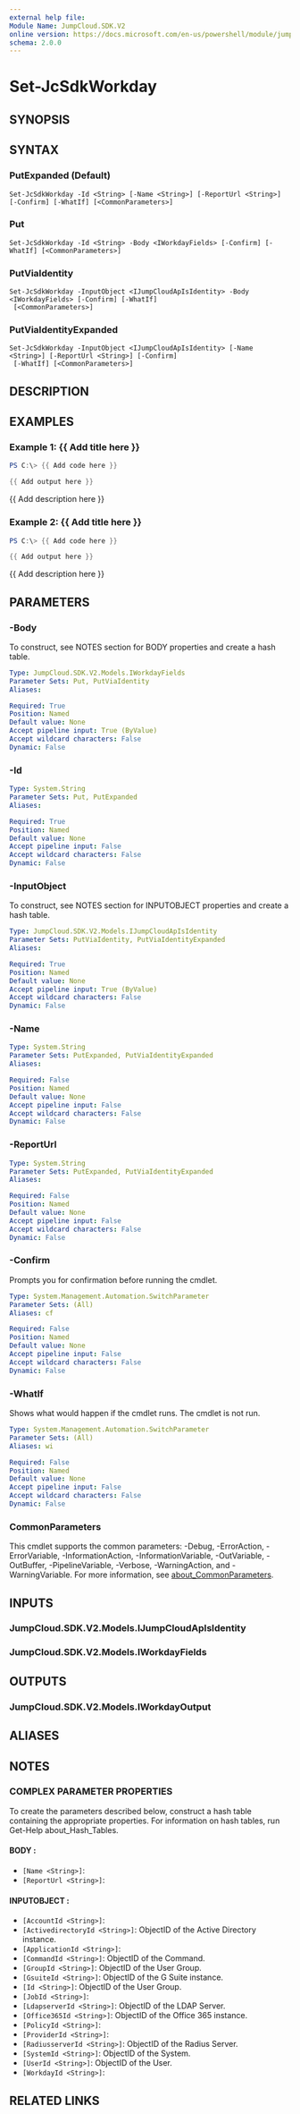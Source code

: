 ```yaml
---
external help file:
Module Name: JumpCloud.SDK.V2
online version: https://docs.microsoft.com/en-us/powershell/module/jumpcloud.sdk.v2/set-jcsdkworkday
schema: 2.0.0
---
```


# Set-JcSdkWorkday

## SYNOPSIS


## SYNTAX

### PutExpanded (Default)
```
Set-JcSdkWorkday -Id <String> [-Name <String>] [-ReportUrl <String>] [-Confirm] [-WhatIf] [<CommonParameters>]
```

### Put
```
Set-JcSdkWorkday -Id <String> -Body <IWorkdayFields> [-Confirm] [-WhatIf] [<CommonParameters>]
```

### PutViaIdentity
```
Set-JcSdkWorkday -InputObject <IJumpCloudApIsIdentity> -Body <IWorkdayFields> [-Confirm] [-WhatIf]
 [<CommonParameters>]
```

### PutViaIdentityExpanded
```
Set-JcSdkWorkday -InputObject <IJumpCloudApIsIdentity> [-Name <String>] [-ReportUrl <String>] [-Confirm]
 [-WhatIf] [<CommonParameters>]
```

## DESCRIPTION


## EXAMPLES

### Example 1: {{ Add title here }}
```powershell
PS C:\> {{ Add code here }}

{{ Add output here }}
```

{{ Add description here }}

### Example 2: {{ Add title here }}
```powershell
PS C:\> {{ Add code here }}

{{ Add output here }}
```

{{ Add description here }}

## PARAMETERS

### -Body
To construct, see NOTES section for BODY properties and create a hash table.

```yaml
Type: JumpCloud.SDK.V2.Models.IWorkdayFields
Parameter Sets: Put, PutViaIdentity
Aliases:

Required: True
Position: Named
Default value: None
Accept pipeline input: True (ByValue)
Accept wildcard characters: False
Dynamic: False
```

### -Id


```yaml
Type: System.String
Parameter Sets: Put, PutExpanded
Aliases:

Required: True
Position: Named
Default value: None
Accept pipeline input: False
Accept wildcard characters: False
Dynamic: False
```

### -InputObject
To construct, see NOTES section for INPUTOBJECT properties and create a hash table.

```yaml
Type: JumpCloud.SDK.V2.Models.IJumpCloudApIsIdentity
Parameter Sets: PutViaIdentity, PutViaIdentityExpanded
Aliases:

Required: True
Position: Named
Default value: None
Accept pipeline input: True (ByValue)
Accept wildcard characters: False
Dynamic: False
```

### -Name


```yaml
Type: System.String
Parameter Sets: PutExpanded, PutViaIdentityExpanded
Aliases:

Required: False
Position: Named
Default value: None
Accept pipeline input: False
Accept wildcard characters: False
Dynamic: False
```

### -ReportUrl


```yaml
Type: System.String
Parameter Sets: PutExpanded, PutViaIdentityExpanded
Aliases:

Required: False
Position: Named
Default value: None
Accept pipeline input: False
Accept wildcard characters: False
Dynamic: False
```

### -Confirm
Prompts you for confirmation before running the cmdlet.

```yaml
Type: System.Management.Automation.SwitchParameter
Parameter Sets: (All)
Aliases: cf

Required: False
Position: Named
Default value: None
Accept pipeline input: False
Accept wildcard characters: False
Dynamic: False
```

### -WhatIf
Shows what would happen if the cmdlet runs.
The cmdlet is not run.

```yaml
Type: System.Management.Automation.SwitchParameter
Parameter Sets: (All)
Aliases: wi

Required: False
Position: Named
Default value: None
Accept pipeline input: False
Accept wildcard characters: False
Dynamic: False
```

### CommonParameters
This cmdlet supports the common parameters: -Debug, -ErrorAction, -ErrorVariable, -InformationAction, -InformationVariable, -OutVariable, -OutBuffer, -PipelineVariable, -Verbose, -WarningAction, and -WarningVariable. For more information, see [about_CommonParameters](http://go.microsoft.com/fwlink/?LinkID=113216).

## INPUTS

### JumpCloud.SDK.V2.Models.IJumpCloudApIsIdentity

### JumpCloud.SDK.V2.Models.IWorkdayFields

## OUTPUTS

### JumpCloud.SDK.V2.Models.IWorkdayOutput

## ALIASES

## NOTES

### COMPLEX PARAMETER PROPERTIES
To create the parameters described below, construct a hash table containing the appropriate properties. For information on hash tables, run Get-Help about_Hash_Tables.

#### BODY <IWorkdayFields>: 
  - `[Name <String>]`: 
  - `[ReportUrl <String>]`: 

#### INPUTOBJECT <IJumpCloudApIsIdentity>: 
  - `[AccountId <String>]`: 
  - `[ActivedirectoryId <String>]`: ObjectID of the Active Directory instance.
  - `[ApplicationId <String>]`: 
  - `[CommandId <String>]`: ObjectID of the Command.
  - `[GroupId <String>]`: ObjectID of the User Group.
  - `[GsuiteId <String>]`: ObjectID of the G Suite instance.
  - `[Id <String>]`: ObjectID of the User Group.
  - `[JobId <String>]`: 
  - `[LdapserverId <String>]`: ObjectID of the LDAP Server.
  - `[Office365Id <String>]`: ObjectID of the Office 365 instance.
  - `[PolicyId <String>]`: 
  - `[ProviderId <String>]`: 
  - `[RadiusserverId <String>]`: ObjectID of the Radius Server.
  - `[SystemId <String>]`: ObjectID of the System.
  - `[UserId <String>]`: ObjectID of the User.
  - `[WorkdayId <String>]`: 

## RELATED LINKS

